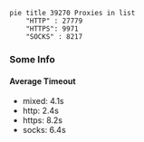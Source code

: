 
```mermaid
pie title 39270 Proxies in list
    "HTTP" : 27779
    "HTTPS": 9971
    "SOCKS" : 8217
```

### Some Info
#### Average Timeout

- mixed: 4.1s
- http: 2.4s
- https: 8.2s
- socks: 6.4s